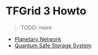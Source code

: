 # TFGrid 3 Howto

>TODO: more


- [Planetary Network](@grid3_planetary_network)
- [Quantum Safe Storage System](@qsss_home)


